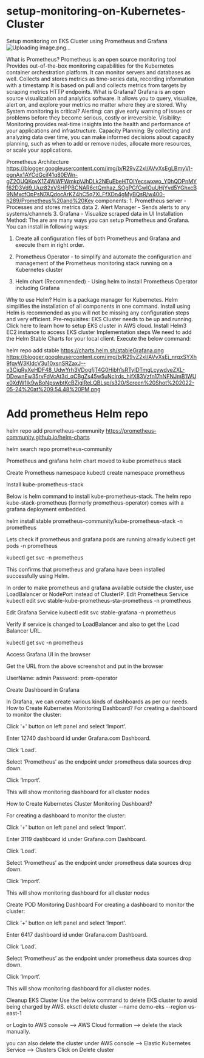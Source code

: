 # setup-monitoring-on-Kubernetes-Cluster
Setup monitoring on EKS Cluster using Prometheus and Grafana
![Uploading image.png…]()



What is Prometheus?
Prometheus is an open source monitoring tool
Provides out-of-the-box monitoring capabilities for the Kubernetes container orchestration platform. It can monitor servers and databases as well.
Collects and stores metrics as time-series data, recording information with a timestamp 
It is based on pull and collects metrics from targets by scraping metrics HTTP endpoints.
What is Grafana?
Grafana is an open source visualization and analytics software. 
It allows you to query, visualize, alert on, and explore your metrics no matter where they are stored.
Why System monitoring is critical?
Alerting: can give early warning of issues or problems before they become serious, costly or irreversible.
Visibility: Monitoring provides real-time insights into the health and performance of your applications and infrastructure.
Capacity Planning: By collecting and analyzing data over time, you can make informed decisions about capacity planning, such as when to add or remove nodes, allocate more resources, or scale your applications.

Prometheus Architecture
https://blogger.googleusercontent.com/img/b/R29vZ2xl/AVvXsEgLBmyVI-pgnAx1AYCdGcif41q80EWn-gZ2OUQKovX1Z4WWFWmkpVJhDLk2NEuEbeHTOIYecswxwo_Y0hQDPnMYf62D3Vd9_Uuz82xVSHPPBCNAR6ctQmhaz_SOgPGfGwIOuUHjYvd5YGhxcB9NMxcfOpPsN7AQdocArKZ4hC5q7XLFfXDn4gMyBQsR/w400-h289/Prometheus%20and%20Key components:
    1. Prometheus server - Processes and stores metrics data
    2. Alert Manager - Sends alerts to any systems/channels
    3. Grafana - Visualize scraped data in UI
Installation Method:
The are are many ways you can setup Prometheus and Grafana. You can install in following ways:

1. Create all configuration files of both Prometheus and Grafana and execute them in right order.

2. Prometheus Operator - to simplify and automate the configuration and management of the Prometheus monitoring stack running on a Kubernetes cluster

3. Helm chart (Recommended) - Using helm to install Prometheus Operator including Grafana

Why to use Helm?
Helm is a package manager for Kubernetes. Helm simplifies the installation of all components in one command. Install using Helm is recommended as you will not be missing any configuration steps and very efficient. 
Pre-requisites:
EKS Cluster needs to be up and running. Click here to learn how to setup EKS cluster in AWS cloud.
Install Helm3
EC2 instance to access EKS cluster
Implementation steps
We need to add the Helm Stable Charts for your local client. Execute the below command:

helm repo add stable https://charts.helm.sh/stableGrafana.png
https://blogger.googleusercontent.com/img/b/R29vZ2xl/AVvXsEj_nrqxSYXh9fqvW3KIdcV3u10xsnSRZaxJ--v3CigRyXeHDF48_UdwYrh3VDogfjT4G0Hibh1sRTyIDTmgLcywdyeZXL-DDewnEw35rvFdVcAt3d_qCBgZs45w5uNcIrds_hifX83Vzfn17nNFNJmB1WUx0XdW1Ik9wBoNpswbtKcBZiglReLQBLsp/s320/Screen%20Shot%202022-05-24%20at%209.54.48%20PM.png

# Add prometheus Helm repo
helm repo add prometheus-community https://prometheus-community.github.io/helm-charts



helm search repo prometheus-community

Prometheus and grafana helm chart moved to kube prometheus stack


Create Prometheus namespace
kubectl create namespace prometheus


Install kube-prometheus-stack

Below is helm command to install kube-prometheus-stack. The helm repo kube-stack-prometheus (formerly prometheus-operator) comes with a grafana deployment embedded.

helm install stable prometheus-community/kube-prometheus-stack -n prometheus

Lets check if prometheus and grafana pods are running already
kubectl get pods -n prometheus



kubectl get svc -n prometheus



This confirms that prometheus and grafana have been installed successfully using Helm.

In order to make prometheus and grafana available outside the cluster, use LoadBalancer or NodePort instead of ClusterIP.
Edit Prometheus Service
kubectl edit svc stable-kube-prometheus-sta-prometheus -n prometheus


Edit Grafana Service
kubectl edit svc stable-grafana -n prometheus


Verify if service is changed to LoadBalancer and also to get the Load Balancer URL.

kubectl get svc -n prometheus



Access Grafana UI in the browser

Get the URL from the above screenshot and put in the browser



UserName: admin 
Password: prom-operator

Create Dashboard in Grafana

In Grafana, we can create various kinds of dashboards as per our needs.
How to Create Kubernetes Monitoring Dashboard?
For creating a dashboard to monitor the cluster:



Click '+' button on left panel and select ‘Import’.

Enter 12740 dashboard id under Grafana.com Dashboard.

Click ‘Load’.

Select ‘Prometheus’ as the endpoint under prometheus data sources drop down.

Click ‘Import’.



This will show monitoring dashboard for all cluster nodes





How to Create Kubernetes Cluster Monitoring Dashboard?


For creating a dashboard to monitor the cluster:



Click '+' button on left panel and select ‘Import’.

Enter 3119 dashboard id under Grafana.com Dashboard.

Click ‘Load’.

Select ‘Prometheus’ as the endpoint under prometheus data sources drop down.

Click ‘Import’.

This will show monitoring dashboard for all cluster nodes















Create POD Monitoring Dashboard
For creating a dashboard to monitor the cluster:



Click '+' button on left panel and select ‘Import’.

Enter 6417 dashboard id under Grafana.com Dashboard.

Click ‘Load’.

Select ‘Prometheus’ as the endpoint under prometheus data sources drop down.

Click ‘Import’.








This will show monitoring dashboard for all cluster nodes.





Cleanup EKS Cluster
Use the below command to delete EKS cluster to avoid being charged by AWS.
eksctl delete cluster --name demo-eks --region us-east-1

or Login to AWS console --> AWS Cloud formation --> delete the stack manually.

you can also delete the cluster under AWS console --> Elastic Kubernetes Service --> Clusters
Click on Delete cluster


